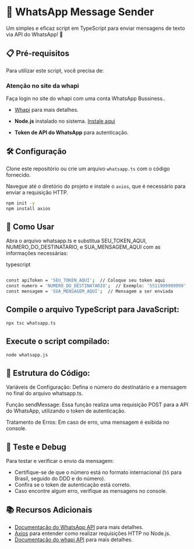 # 📱 WhatsApp Message Sender
Um simples e eficaz script em TypeScript para enviar mensagens de texto via API do WhatsApp! 🚀

## 📋 Pré-requisitos
Para utilizar este script, você precisa de:

### Atenção no site da whapi

Faça login no site do whapi com uma conta WhatsApp Bussiness..

- [Whapi](https://whapi.cloud/docs) para mais detalhes.


- **Node.js** instalado no sistema. [Instale aqui](https://nodejs.org/)
- **Token de API do WhatsApp** para autenticação.

## 🛠️ Configuração
Clone este repositório ou crie um arquivo `whatsapp.ts` com o código fornecido.

Navegue até o diretório do projeto e instale o `axios`, que é necessário para enviar a requisição HTTP.

```bash
npm init -y
npm install axios
```

## 🚀 Como Usar
Abra o arquivo whatsapp.ts e substitua SEU_TOKEN_AQUI, NUMERO_DO_DESTINATARIO, e SUA_MENSAGEM_AQUI com as informações necessárias:

typescript

```bash

const apiToken = 'SEU_TOKEN_AQUI';  // Coloque seu token aqui
const numero = 'NUMERO_DO_DESTINATARIO';  // Exemplo: '5511999999999'
const mensagem = 'SUA_MENSAGEM_AQUI';  // Mensagem a ser enviada

```

## Compile o arquivo TypeScript para JavaScript:

```bash
npx tsc whatsapp.ts

```

## Execute o script compilado:

```bash
node whatsapp.js
```

## 🧩 Estrutura do Código:

Variáveis de Configuração: Defina o número do destinatário e a mensagem no final do arquivo whatsapp.ts.

Função sendMessage: Essa função realiza uma requisição POST para a API do WhatsApp, utilizando o token de autenticação.

Tratamento de Erros: Em caso de erro, uma mensagem é exibida no console.

## 🧪 Teste e Debug

Para testar e verificar o envio da mensagem:

- Certifique-se de que o número está no formato internacional (`55` para Brasil, seguido do DDD e do número).
- Confira se o token de autenticação está correto.
- Caso encontre algum erro, verifique as mensagens no console.

## 📚 Recursos Adicionais

- [Documentação do WhatsApp API](https://developers.facebook.com/docs/whatsapp) para mais detalhes.
- [Axios](https://axios-http.com/) para entender como realizar requisições HTTP no Node.js.
- [Documentação do whapi API](https://whapi.cloud/docs) para mais detalhes.

